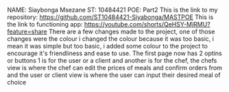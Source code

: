 NAME: Siaybonga Msezane
ST: 10484421
POE: Part2
This is the link to my repository: https://github.com/ST10484421-Siyabonga/MASTPOE
This is the link to functioning app:  https://youtube.com/shorts/QeHSY-MjRMU?feature=share 
There are a few changes made to the project, one of those changes were the colour i changed the colour because it was too basic, i mean it was simple but too basic, i added some colour to the project to encourage it's friendliness and ease to use. The first page now has 2 optins or buttons 1 is for the user or a client and another is for the chef, the chefs view is where the chef can edit the prices of meals and confirm orders from and the user or client view is where the user can input their desired meal of choice 






